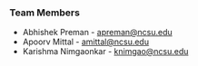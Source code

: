 ### Team Members ###
* Abhishek Preman - apreman@ncsu.edu
* Apoorv Mittal - amittal@ncsu.edu
* Karishma Nimgaonkar - knimgao@ncsu.edu
